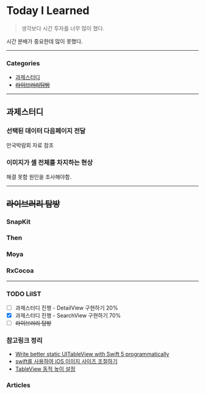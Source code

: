 # Today I Learned
> 생각보다 시간 투자를 너무 많이 했다.

시간 분배가 중요한데 많이 못했다.

---

### Categories
- [과제스터디](#과제스터디)
- [~~라이브러리탐방~~](#라이브러리탐방)
--- 

## 과제스터디
### 선택된 데이터 다음페이지 전달
만국박람회 자료 참조

### 이미지가 셀 전체를 차지하는 현상
해결 못함 원인을 조사해야함.

--- 

## ~~라이브러리 탐방~~
### SnapKit

### Then

### Moya

### RxCocoa

---

### TODO LiIST
- [ ] 과제스터디 진행 - DetailView 구현하기 20%
- [x] 과제스터디 진행 - SearchView 구현하기 70%
- [ ] ~~라이브러리 탐방~~

### 참고링크 정리
- [Write better static UITableView with Swift 5 programmatically](https://medium.com/@kevin.laminto/write-better-static-uitableview-with-swift-5-programmatically-4737bbd85e5a)
- [swift를 사용하여 iOS 이미지 사이즈 조절하기](https://blog.lowapple.io/how-to-resize-ios-image-using-swift)
- [TableView 동적 높이 설정](https://gigas-blog.tistory.com/2) 

### Articles